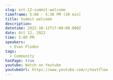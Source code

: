 ```yaml
---
slug: oct-12-summit-welcome
timeframe: 5:00 - 5:30 PM (30 min)
title: Summit welcome
description:
datetime: 2022-10-12T17:00:00.000Z
date: Oct 12, 2022
time: 5:00 PM
speakers:
  - Evan Floden
tags:
  - Community
hasPage: true
youtube: Watch on Youtube
youtubeUrl: https://www.youtube.com/c/nextflow
---
```

